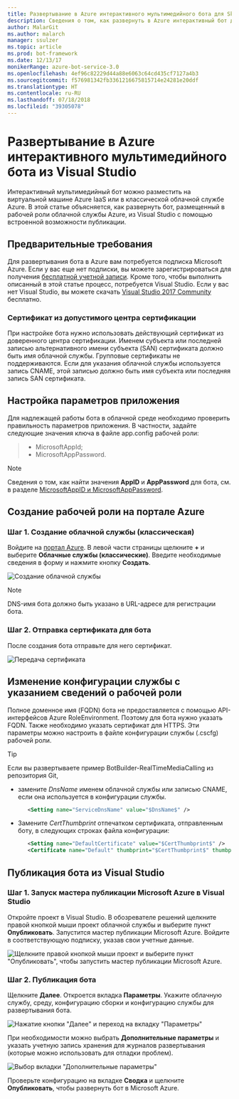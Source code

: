 ```yaml
---
title: Развертывание в Azure интерактивного мультимедийного бота для Skype | Документация Майкрософт
description: Сведения о том, как развернуть в Azure интерактивный бот для аудио- и видеозвонков Skype с помощью встроенной функции публикации Visual Studio.
author: MalarGit
ms.author: malarch
manager: ssulzer
ms.topic: article
ms.prod: bot-framework
ms.date: 12/13/17
monikerRange: azure-bot-service-3.0
ms.openlocfilehash: 4ef96c82229d44a88e6063c64cd435cf7127a4b3
ms.sourcegitcommit: f576981342fb3361216675815714e24281e20ddf
ms.translationtype: HT
ms.contentlocale: ru-RU
ms.lasthandoff: 07/18/2018
ms.locfileid: "39305078"
---
```

# <a name="deploy-a-real-time-media-bot-from-visual-studio-to-azure"></a>Развертывание в Azure интерактивного мультимедийного бота из Visual Studio
Интерактивный мультимедийный бот можно разместить на виртуальной машине Azure IaaS или в классической облачной службе Azure. В этой статье объясняется, как развернуть бот, размещенный в рабочей роли облачной службы Azure, из Visual Studio с помощью встроенной возможности публикации.

## <a name="prerequisites"></a>Предварительные требования

Для развертывания бота в Azure вам потребуется подписка Microsoft Azure. Если у вас еще нет подписки, вы можете зарегистрироваться для получения <a href="https://azure.microsoft.com/en-us/free/" target="_blank">бесплатной учетной записи</a>. Кроме того, чтобы выполнить описанный в этой статье процесс, потребуется Visual Studio. Если у вас нет Visual Studio, вы можете скачать <a href="https://www.visualstudio.com/downloads/" target="_blank">Visual Studio 2017 Community</a> бесплатно.

### <a name="certificate-from-a-valid-certificate-authority"></a>Сертификат из допустимого центра сертификации
При настройке бота нужно использовать действующий сертификат из доверенного центра сертификации. Именем субъекта или последней записью альтернативного имени субъекта (SAN) сертификата должно быть имя облачной службы. Групповые сертификаты не поддерживаются. Если для указания облачной службы используется запись CNAME, этой записью должно быть имя субъекта или последняя запись SAN сертификата.

## <a name="configure-application-settings"></a>Настройка параметров приложения
Для надлежащей работы бота в облачной среде необходимо проверить правильность параметров приложения. В частности, задайте следующие значения ключа в файле app.config рабочей роли:
> <ul><li>MicrosoftAppId;</li><li>MicrosoftAppPassword.</li></ul>

> [!NOTE]
> Сведения о том, как найти значения **AppID** и **AppPassword** для бота, см. в разделе [MicrosoftAppID и MicrosoftAppPassword](~/bot-service-manage-overview.md#microsoftappid-and-microsoftapppassword).

## <a name="create-worker-role-in-the-azure-portal"></a>Создание рабочей роли на портале Azure
### <a name="step-1-create-cloud-serviceclassic"></a>Шаг 1. Создание облачной службы (классическая)
Войдите на <a href="https://portal.azure.com">портал Azure</a>. В левой части страницы щелкните **+** и выберите **Облачные службы (классические)**. Введите необходимые сведения в форму и нажмите кнопку **Создать**.

![Создание облачной службы](../media/real-time-media-bot-portal-service-creation.png)

> [!NOTE]
> DNS-имя бота должно быть указано в URL-адресе для регистрации бота.

### <a name="step-2-upload-the-certificate-for-the-bot"></a>Шаг 2. Отправка сертификата для бота
После создания бота отправьте для него сертификат.

![Передача сертификата](../media/real-time-media-bot-portal-certificates.png)

## <a name="modify-service-configuration-with-worker-role-details"></a>Изменение конфигурации службы с указанием сведений о рабочей роли
Полное доменное имя (FQDN) бота не предоставляется с помощью API-интерфейсов Azure RoleEnvironment. Поэтому для бота нужно указать FQDN. Также необходимо указать сертификат для HTTPS. Эти параметры можно настроить в файле конфигурации службы (.cscfg) рабочей роли.

> [!TIP]
> Если вы развертываете пример BotBuilder-RealTimeMediaCalling из репозитория Git,
> - замените $DnsName$ именем облачной службы или записью CNAME, если она используется в конфигурации службы.
>   ```xml
>      <Setting name="ServiceDnsName" value="$DnsName$" />
>   ```
> 
> - Замените $CertThumbprint$ отпечатком сертификата, отправленным боту, в следующих строках файла конфигурации:
>   ```xml
>      <Setting name="DefaultCertificate" value="$CertThumbprint$" />
>      <Certificate name="Default" thumbprint="$CertThumbprint$" thumbprintAlgorithm="sha1" />
>   ```

## <a name="publish-the-bot-from-visual-studio"></a>Публикация бота из Visual Studio
### <a name="step-1-launch-the-microsoft-azure-publishing-wizard-in-visual-studio"></a>Шаг 1. Запуск мастера публикации Microsoft Azure в Visual Studio

Откройте проект в Visual Studio. В обозревателе решений щелкните правой кнопкой мыши проект облачной службы и выберите пункт **Опубликовать**. Запустится мастер публикации Microsoft Azure. Войдите в соответствующую подписку, указав свои учетные данные.

![Щелкните правой кнопкой мыши проект и выберите пункт "Опубликовать", чтобы запустить мастер публикации Microsoft Azure.](../media/real-time-media-bot-publish-signin.png)

### <a name="step-2-publish-the-bot"></a>Шаг 2. Публикация бота

Щелкните **Далее**. Откроется вкладка **Параметры**. Укажите облачную службу, среду, конфигурацию сборки и конфигурацию службы для развертывания бота.

![Нажатие кнопки "Далее" и переход на вкладку "Параметры"](../media/real-time-media-bot-publish-settings.png)

При необходимости можно выбрать **Дополнительные параметры** и указать учетную запись хранения для журналов развертывания (которые можно использовать для отладки проблем).

![Выбор вкладки "Дополнительные параметры"](../media/real-time-media-bot-publish-advanced-settings.png)

Проверьте конфигурацию на вкладке **Сводка** и щелкните **Опубликовать**, чтобы развернуть бот в Microsoft Azure.
